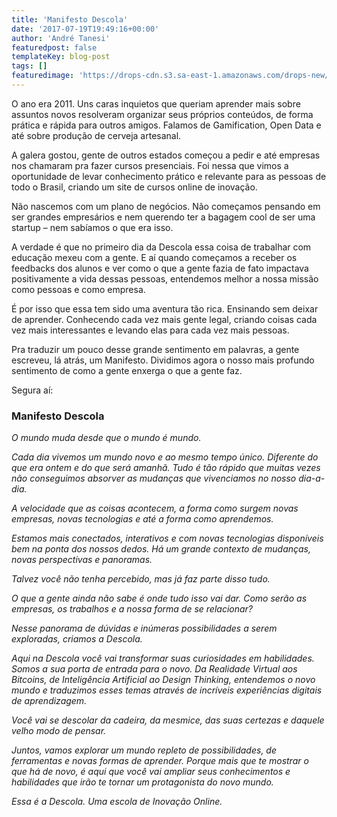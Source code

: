 ```yaml
---
title: 'Manifesto Descola'
date: '2017-07-19T19:49:16+00:00'
author: 'André Tanesi'
featuredpost: false
templateKey: blog-post
tags: []
featuredimage: 'https://drops-cdn.s3.sa-east-1.amazonaws.com/drops-new/wp-content/uploads/2017/07/19194717/manifesto-150x150.png'
---
```

O ano era 2011. Uns caras inquietos que queriam aprender mais sobre assuntos novos resolveram organizar seus próprios conteúdos, de forma prática e rápida para outros amigos. Falamos de Gamification, Open Data e até sobre produção de cerveja artesanal.

A galera gostou, gente de outros estados começou a pedir e até empresas nos chamaram pra fazer cursos presenciais. Foi nessa que vimos a oportunidade de levar conhecimento prático e relevante para as pessoas de todo o Brasil, criando um site de cursos online de inovação.

Não nascemos com um plano de negócios. Não começamos pensando em ser grandes empresários e nem querendo ter a bagagem cool de ser uma startup – nem sabíamos o que era isso.

A verdade é que no primeiro dia da Descola essa coisa de trabalhar com educação mexeu com a gente. E aí quando começamos a receber os feedbacks dos alunos e ver como o que a gente fazia de fato impactava positivamente a vida dessas pessoas, entendemos melhor a nossa missão como pessoas e como empresa.

É por isso que essa tem sido uma aventura tão rica. Ensinando sem deixar de aprender. Conhecendo cada vez mais gente legal, criando coisas cada vez mais interessantes e levando elas para cada vez mais pessoas.

Pra traduzir um pouco desse grande sentimento em palavras, a gente escreveu, lá atrás, um Manifesto. Dividimos agora o nosso mais profundo sentimento de como a gente enxerga o que a gente faz.

Segura aí:

### **Manifesto Descola**

*O mundo muda desde que o mundo é mundo.*

*Cada dia vivemos um mundo novo e ao mesmo tempo único. Diferente do que era ontem e do que será amanhã. Tudo é tão rápido que muitas vezes não conseguimos absorver as mudanças que vivenciamos no nosso dia-a-dia.*

*A velocidade que as coisas acontecem, a forma como surgem novas empresas, novas tecnologias e até a forma como aprendemos.*

*Estamos mais conectados, interativos e com novas tecnologias disponíveis bem na ponta dos nossos dedos. Há um grande contexto de mudanças, novas perspectivas e panoramas.*

*Talvez você não tenha percebido, mas já faz parte disso tudo.*

*O que a gente ainda não sabe é onde tudo isso vai dar. Como serão as empresas, os trabalhos e a nossa forma de se relacionar?*

*Nesse panorama de dúvidas e inúmeras possibilidades a serem exploradas, criamos a Descola.*

*Aqui na Descola você vai transformar suas curiosidades em habilidades. Somos a sua porta de entrada para o novo. Da Realidade Virtual aos Bitcoins, de Inteligência Artificial ao Design Thinking, entendemos o novo mundo e traduzimos esses temas através de incríveis experiências digitais de aprendizagem.*

*Você vai se descolar da cadeira, da mesmice, das suas certezas e daquele velho modo de pensar.*

*Juntos, vamos explorar um mundo repleto de possibilidades, de ferramentas e novas formas de aprender. Porque mais que te mostrar o que há de novo, é aqui que você vai ampliar seus conhecimentos e habilidades que irão te tornar um protagonista do novo mundo.*

*Essa é a Descola. Uma escola de Inovação Online.*